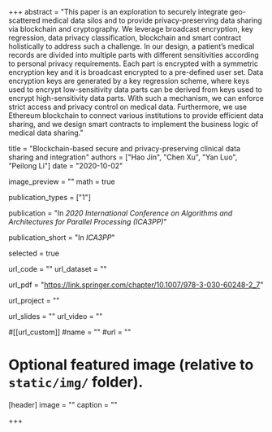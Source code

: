 +++
abstract = "This paper is an exploration to securely integrate geo-scattered medical data silos and to provide privacy-preserving data sharing via blockchain and cryptography. We leverage broadcast encryption, key regression, data privacy classification, blockchain and smart contract holistically to address such a challenge. In our design, a patient’s medical records are divided into multiple parts with different sensitivities according to personal privacy requirements. Each part is encrypted with a symmetric encryption key and it is broadcast encrypted to a pre-defined user set. Data encryption keys are generated by a key regression scheme, where keys used to encrypt low-sensitivity data parts can be derived from keys used to encrypt high-sensitivity data parts. With such a mechanism, we can enforce strict access and privacy control on medical data. Furthermore, we use Ethereum blockchain to connect various institutions to provide efficient data sharing, and we design smart contracts to implement the business logic of medical data sharing."

title = "Blockchain-based secure and privacy-preserving clinical data sharing and integration"
authors = ["Hao Jin", "Chen Xu", "Yan Luo", "Peilong Li"]
date = "2020-10-02"

image_preview = ""
math = true

publication_types = ["1"]

publication = "In *2020 International Conference on Algorithms and Architectures for Parallel Processing (ICA3PP)*"

publication_short = "In *ICA3PP*"

selected = true

url_code = ""
url_dataset = ""

url_pdf = "https://link.springer.com/chapter/10.1007/978-3-030-60248-2_7"

url_project = ""

url_slides = ""
url_video = ""

#[[url_custom]]
#name = ""
#url = ""

# Optional featured image (relative to `static/img/` folder).
[header]
image = ""
caption = ""

+++
